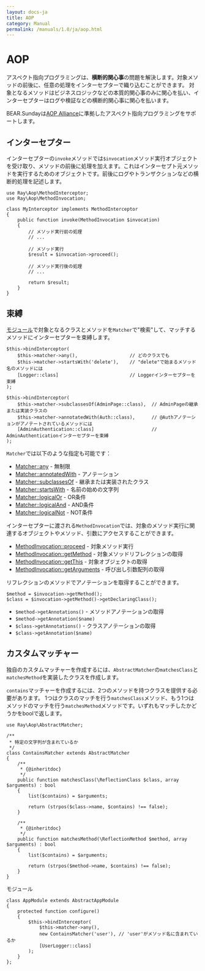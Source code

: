 ```yaml
---
layout: docs-ja
title: AOP
category: Manual
permalink: /manuals/1.0/ja/aop.html
---
```

# AOP

アスペクト指向プログラミングは、**横断的関心事**の問題を解決します。対象メソッドの前後に、任意の処理をインターセプターで織り込むことができます。
対象となるメソッドはビジネスロジックなどの本質的関心事のみに関心を払い、インターセプターはログや検証などの横断的関心事に関心を払います。

BEAR.Sundayは[AOP Alliance](http://aopalliance.sourceforge.net/)に準拠したアスペクト指向プログラミングをサポートします。

## インターセプター

インターセプターの`invoke`メソッドでは`$invocation`メソッド実行オブジェクトを受け取り、メソッドの前後に処理を加えます。これはインターセプト元メソッドを実行するためのオブジェクトです。前後にログやトランザクションなどの横断的処理を記述します。

```php?start_inline
use Ray\Aop\MethodInterceptor;
use Ray\Aop\MethodInvocation;

class MyInterceptor implements MethodInterceptor
{
    public function invoke(MethodInvocation $invocation)
    {
        // メソッド実行前の処理
        // ...

        // メソッド実行
        $result = $invocation->proceed();

        // メソッド実行後の処理
        // ...

        return $result;
    }
}
```

## 束縛

[モジュール](module.html)で対象となるクラスとメソッドを`Matcher`で"検索"して、マッチするメソッドにインターセプターを束縛します。

```php?start_inline
$this->bindInterceptor(
    $this->matcher->any(),                   // どのクラスでも
    $this->matcher->startsWith('delete'),    // "delete"で始まるメソッド名のメソッドには
    [Logger::class]                          // Loggerインターセプターを束縛
);

$this->bindInterceptor(
    $this->matcher->subclassesOf(AdminPage::class),  // AdminPageの継承または実装クラスの
    $this->matcher->annotatedWith(Auth::class),      // @Authアノテーションがアノテートされているメソッドには
    [AdminAuthentication::class]                     // AdminAuthenticationインターセプターを束縛
);
```

`Matcher`では以下のような指定も可能です：

* [Matcher::any](https://github.com/ray-di/Ray.Aop/blob/develop-2/src/MatcherInterface.php#L16) - 無制限
* [Matcher::annotatedWith](https://github.com/ray-di/Ray.Aop/blob/develop-2/src/MatcherInterface.php#L23) - アノテーション
* [Matcher::subclassesOf](https://github.com/ray-di/Ray.Aop/blob/develop-2/src/MatcherInterface.php#L30) - 継承または実装されたクラス
* [Matcher::startsWith](https://github.com/ray-di/Ray.Aop/blob/develop-2/src/MatcherInterface.php#L37) - 名前の始めの文字列
* [Matcher::logicalOr](https://github.com/ray-di/Ray.Aop/blob/develop-2/src/MatcherInterface.php#L44) - OR条件
* [Matcher::logicalAnd](https://github.com/ray-di/Ray.Aop/blob/develop-2/src/MatcherInterface.php#L51) - AND条件
* [Matcher::logicalNot](https://github.com/ray-di/Ray.Aop/blob/develop-2/src/MatcherInterface.php#L58) - NOT条件

インターセプターに渡される`MethodInvocation`では、対象のメソッド実行に関連するオブジェクトやメソッド、引数にアクセスすることができます。

* [MethodInvocation::proceed](https://github.com/ray-di/Ray.Aop/blob/2.x/src/Joinpoint.php) - 対象メソッド実行
* [MethodInvocation::getMethod](https://github.com/ray-di/Ray.Aop/blob/2.x/src/MethodInvocation.php) - 対象メソッドリフレクションの取得
* [MethodInvocation::getThis](https://github.com/ray-di/Ray.Aop/blob/2.x/src/Joinpoint.php) - 対象オブジェクトの取得
* [MethodInvocation::getArguments](https://github.com/ray-di/Ray.Aop/blob/2.x/src/Invocation.php) - 呼び出し引数配列の取得

リフレクションのメソッドでアノテーションを取得することができます。

```php?start_inline
$method = $invocation->getMethod();
$class = $invocation->getMethod()->getDeclaringClass();
```

* `$method->getAnnotations()`    - メソッドアノテーションの取得
* `$method->getAnnotation($name)`
* `$class->getAnnotations()`     - クラスアノテーションの取得
* `$class->getAnnotation($name)`

## カスタムマッチャー

独自のカスタムマッチャーを作成するには、`AbstractMatcher`の`matchesClass`と`matchesMethod`を実装したクラスを作成します。

`contains`マッチャーを作成するには、2つのメソッドを持つクラスを提供する必要があります。
1つはクラスのマッチを行う`matchesClass`メソッド、もう1つはメソッドのマッチを行う`matchesMethod`メソッドです。いずれもマッチしたかどうかをboolで返します。

```php?start_inline
use Ray\Aop\AbstractMatcher;

/**
 * 特定の文字列が含まれているか
 */
class ContainsMatcher extends AbstractMatcher
{
    /**
     * {@inheritdoc}
     */
    public function matchesClass(\ReflectionClass $class, array $arguments) : bool
    {
        list($contains) = $arguments;

        return (strpos($class->name, $contains) !== false);
    }

    /**
     * {@inheritdoc}
     */
    public function matchesMethod(\ReflectionMethod $method, array $arguments) : bool
    {
        list($contains) = $arguments;

        return (strpos($method->name, $contains) !== false);
    }
}
```

モジュール

```php?start_inline
class AppModule extends AbstractAppModule
{
    protected function configure()
    {
        $this->bindInterceptor(
            $this->matcher->any(),
            new ContainsMatcher('user'), // 'user'がメソッド名に含まれているか
            [UserLogger::class]
        );
    }
};
```
